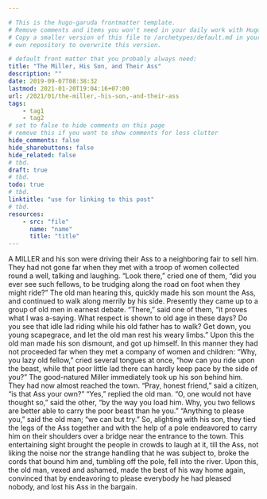 ```yaml
---

# This is the hugo-garuda frontmatter template.
# Remove comments and items you won't need in your daily work with Hugo.
# Copy a smaller version of this file to /archetypes/default.md in your
# own repository to overwrite this version.

# default front matter that you probably always need:
title: "The Miller, His Son, and Their Ass"
description: ""
date: 2019-09-07T08:38:32
lastmod: 2021-01-20T19:04:16+07:00
url: /2021/01/the-miller,-his-son,-and-their-ass
tags:
    - tag1
    - tag2
# set to false to hide comments on this page
# remove this if you want to show comments for less clutter
hide_comments: false
hide_sharebuttons: false
hide_related: false
# tbd.
draft: true
# tbd.
todo: true
# tbd.
linktitle: "use for linking to this post"
# tbd.
resources:
    - src: "file"
      name: "name"
      title: "title"
---
```

A MILLER and his son were driving their Ass to a neighboring fair to sell him. They had not gone far when they met with a troop of women collected round a well, talking and laughing. “Look there,” cried one of them, “did you ever see such fellows, to be trudging along the road on foot when they might ride?” The old man hearing this, quickly made his son mount the Ass, and continued to walk along merrily by his side. Presently they came up to a group of old men in earnest debate. “There,” said one of them, “it proves what I was a-saying. What respect is shown to old age in these days? Do you see that idle lad riding while his old father has to walk? Get down, you young scapegrace, and let the old man rest his weary limbs.” Upon this the old man made his son dismount, and got up himself. In this manner they had not proceeded far when they met a company of women and children: “Why, you lazy old fellow,” cried several tongues at once, “how can you ride upon the beast, while that poor little lad there can hardly keep pace by the side of you?” The good-natured Miller immediately took up his son behind him. They had now almost reached the town. “Pray, honest friend,” said a citizen, “is that Ass your own?” “Yes,” replied the old man. “O, one would not have thought so,” said the other, “by the way you load him. Why, you two fellows are better able to carry the poor beast than he you.” “Anything to please you,” said the old man; “we can but try.” So, alighting with his son, they tied the legs of the Ass together and with the help of a pole endeavored to carry him on their shoulders over a bridge near the entrance to the town. This entertaining sight brought the people in crowds to laugh at it, till the Ass, not liking the noise nor the strange handling that he was subject to, broke the cords that bound him and, tumbling off the pole, fell into the river. Upon this, the old man, vexed and ashamed, made the best of his way home again, convinced that by endeavoring to please everybody he had pleased nobody, and lost his Ass in the bargain.


